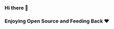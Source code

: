 ### Hi there 👋

### Enjoying Open Source and Feeding Back ❤️
<!-- 
[![Kricsleo's GitHub stats](https://github-readme-stats.vercel.app/api?username=kricsleo)](https://github.com/kricsleo/github-readme-stats) -->
